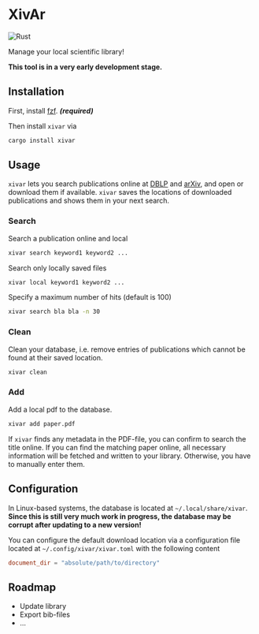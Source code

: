 # XivAr

![Rust](https://github.com/Mountlex/xivar/workflows/Rust/badge.svg?branch=main)

Manage your local scientific library!

**This tool is in a very early development stage.**

## Installation

First, install [fzf](https://github.com/junegunn/fzf). **_(required)_**

Then install `xivar` via

```bash
cargo install xivar
```

## Usage

`xivar` lets you search publications online at [DBLP](https://dblp.org/) and [arXiv](https://arxiv.org/), and open or download them if available. `xivar` saves the locations of downloaded publications and shows them in your next search.

### Search

Search a publication online and local

```bash
xivar search keyword1 keyword2 ...
```

Search only locally saved files

```bash
xivar local keyword1 keyword2 ...
```

Specify a maximum number of hits (default is 100)

```bash
xivar search bla bla -n 30
```

### Clean

Clean your database, i.e. remove entries of publications which cannot be found at their saved location.

```bash
xivar clean
```

### Add

Add a local pdf to the database.

```bash
xivar add paper.pdf
```

If `xivar` finds any metadata in the PDF-file, you can confirm to search the title online. If you can find the matching paper online, all necessary information will be fetched and written to your library. Otherwise, you have to manually enter them.

## Configuration

In Linux-based systems, the database is located at `~/.local/share/xivar`.
**Since this is still very much work in progress, the database may be corrupt after updating to a new version!**

You can configure the default download location via a configuration file located at `~/.config/xivar/xivar.toml` with the following content

```toml
document_dir = "absolute/path/to/directory"
```

## Roadmap

- Update library
- Export bib-files
- ...
